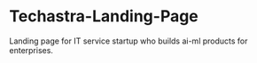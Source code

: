# Techastra-Landing-Page
Landing page for IT service startup who builds ai-ml products for enterprises.
